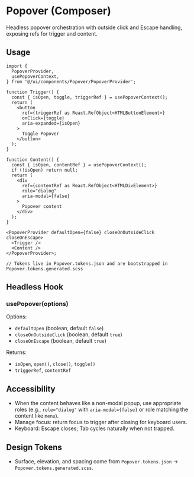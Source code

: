 # Popover (Composer)

Headless popover orchestration with outside click and Escape handling, exposing refs for trigger and content.

## Usage

```tsx
import {
  PopoverProvider,
  usePopoverContext,
} from '@/ui/components/Popover/PopoverProvider';

function Trigger() {
  const { isOpen, toggle, triggerRef } = usePopoverContext();
  return (
    <button
      ref={triggerRef as React.RefObject<HTMLButtonElement>}
      onClick={toggle}
      aria-expanded={isOpen}
    >
      Toggle Popover
    </button>
  );
}

function Content() {
  const { isOpen, contentRef } = usePopoverContext();
  if (!isOpen) return null;
  return (
    <div
      ref={contentRef as React.RefObject<HTMLDivElement>}
      role="dialog"
      aria-modal={false}
    >
      Popover content
    </div>
  );
}

<PopoverProvider defaultOpen={false} closeOnOutsideClick closeOnEscape>
  <Trigger />
  <Content />
</PopoverProvider>;

// Tokens live in Popover.tokens.json and are bootstrapped in Popover.tokens.generated.scss
```

## Headless Hook

### usePopover(options)

Options:

- `defaultOpen` (boolean, default `false`)
- `closeOnOutsideClick` (boolean, default `true`)
- `closeOnEscape` (boolean, default `true`)

Returns:

- `isOpen`, `open()`, `close()`, `toggle()`
- `triggerRef`, `contentRef`

## Accessibility

- When the content behaves like a non-modal popup, use appropriate roles (e.g., `role="dialog"` with `aria-modal={false}` or role matching the content like `menu`).
- Manage focus: return focus to trigger after closing for keyboard users.
- Keyboard: Escape closes; Tab cycles naturally when not trapped.

## Design Tokens

- Surface, elevation, and spacing come from `Popover.tokens.json` → `Popover.tokens.generated.scss`.
